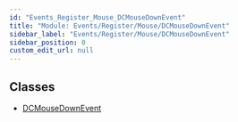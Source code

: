 ```yaml
---
id: "Events_Register_Mouse_DCMouseDownEvent"
title: "Module: Events/Register/Mouse/DCMouseDownEvent"
sidebar_label: "Events/Register/Mouse/DCMouseDownEvent"
sidebar_position: 0
custom_edit_url: null
---
```


## Classes

- [DCMouseDownEvent](../classes/Events_Register_Mouse_DCMouseDownEvent.DCMouseDownEvent.md)
